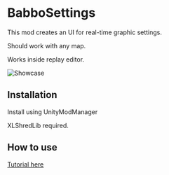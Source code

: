 # BabboSettings

This mod creates an UI for real-time graphic settings.

Should work with any map.

Works inside replay editor.

![Showcase](https://i.imgur.com/KlKgLER.png)

## Installation

Install using UnityModManager

XLShredLib required.



## How to use

[Tutorial here](https://hackmd.io/s/SJKyu0XcE)

